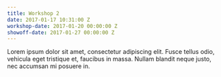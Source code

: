 ```yaml
---
title: Workshop 2
date: 2017-01-17 10:31:00 Z
workshop-date: 2017-01-20 00:00:00 Z
showoff-date: 2017-01-27 00:00:00 Z
---
```


Lorem ipsum dolor sit amet, consectetur adipiscing elit. Fusce tellus odio, vehicula eget tristique et, faucibus in massa. Nullam blandit neque justo, nec accumsan mi posuere in.